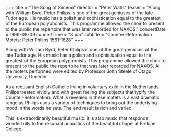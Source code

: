 +++
title = "The Song of Simeon"
director = "Peter Walls"
teaser = "Along with William Byrd, Peter Philips is one of the great geniuses of the late Tudor age. His music has a polish and sophistication equal to the greatest of the European polyphonists. This programme allowed the choir to present to the public the repertoire that was later recorded for NAXOS."
concertDate = 1999-08-09
concertTime = "8 pm"
subtitle = "Counter-Reformation Motets: Peter Philips 1561-1628"
+++

Along with William Byrd, Peter Philips is one of the great geniuses of the late Tudor age. His music has a polish and sophistication equal to the greatest of the European polyphonists. This programme allowed the choir to present to the public the repertoire that was later recorded for NAXOS. All the motets performed were edited by Professor John Steele of Otago University, Dunedin.


As a recusant English Catholic living in voluntary exile in the Netherlands, Philips treated vividly and with great feeling the subjects that typify the Counter-Reformation. What is revealed in these motets is a vast dramatic range as Philips uses a variety of techniques to bring out the underlying mood in the words he sets. The end result is rich and varied.


This is extraordinarily beautiful music. It is also music that responds wonderfully to the resonant acoustics of the beautiful chapel at Erskine College.
